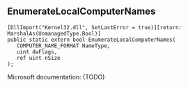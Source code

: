 ## EnumerateLocalComputerNames

```
[DllImport("Kernel32.dll", SetLastError = true)][return: MarshalAs(UnmanagedType.Bool)]
public static extern bool EnumerateLocalComputerNames(
   COMPUTER_NAME_FORMAT NameType,
   uint dwFlags,
   ref uint nSize
);
```

Microsoft documentation: (TODO)
